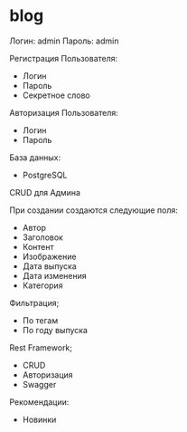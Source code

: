 # blog

Логин: admin
Пароль: admin

Регистрация Пользователя:

- Логин 
- Пароль 
- Секретное слово 

Авторизация Пользователя:

- Логин 
- Пароль 

База данных:

- PostgreSQL

CRUD для Админа

При создании создаются следующие поля:

- Автор
- Заголовок
- Контент
- Изображение
- Дата выпуска
- Дата изменения
- Категория 

Фильтрация;

- По тегам 
- По году выпуска 

Rest Framework;

- CRUD 
- Авторизация
- Swagger

Рекомендации:

- Новинки 
